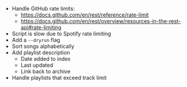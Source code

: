 - Handle GitHub rate limits:
    - https://docs.github.com/en/rest/reference/rate-limit
    - https://docs.github.com/en/rest/overview/resources-in-the-rest-api#rate-limiting
- Script is slow due to Spotify rate limiting
- Add a `--dryrun` flag
- Sort songs alphabetically
- Add playlist description
    - Date added to index
    - Last updated
    - Link back to archive
- Handle playlists that exceed track limit
